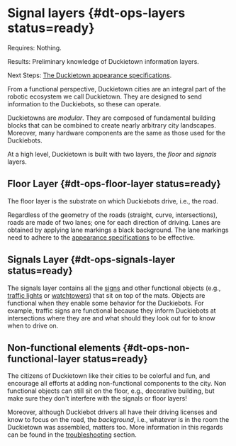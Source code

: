 # Signal layers {#dt-ops-layers status=ready}

<div class='requirements' markdown="1">

Requires: Nothing.

Results: Preliminary knowledge of Duckietown information layers.

Next Steps: [The Duckietown appearance specifications](#dt-ops-appearance-specifications).

</div>

From a functional perspective, Duckietown cities are an integral part of the robotic ecosystem we call Duckietown. They are designed to send information to the Duckiebots, so these can operate.

Duckietowns are *modular*. They are composed of fundamental building blocks that can be combined to create nearly arbitrary city landscapes. Moreover, many hardware components are the same as those used for the Duckiebots.

At a high level, Duckietown is built with two layers, the *floor* and *signals* layers.

## Floor Layer {#dt-ops-floor-layer status=ready}

The floor layer is the substrate on which Duckiebots drive, i.e., the road.

Regardless of the geometry of the roads (straight, curve, intersections), roads are made of two lanes; one for each direction of driving. Lanes are obtained by applying lane markings a black background. The lane markings need to adhere to the [appearance specifications](#dt-ops-appearance-specifications) to be effective.

## Signals Layer {#dt-ops-signals-layer status=ready}

The signals layer contains all the [signs](#dt-ops-city-traffic-signs) and other functional objects (e.g., [traffic lights](#traffic-light-assembly) or [watchtowers](#part:dt-ops-watchtowers)) that sit on top of the mats. Objects are functional when they enable some behavior for the Duckiebots. For example, traffic signs are functional because they inform Duckiebots at intersections where they are and what should they look out for to know when to drive on.

## Non-functional elements {#dt-ops-non-functional-layer status=ready}

The citizens of Duckietown like their cities to be colorful and fun, and encourage all efforts at adding non-functional components to the city. Non functional objects can still sit on the floor, e.g., decorative building, but make sure they don't interfere with the signals or floor layers!

Moreover, although Duckiebot drivers all have their driving licenses and know to focus on the road, the _background_, i.e., whatever is in the room the Duckietown was assembled, matters too. More information in this regards can be found in the [troubleshooting](#part:dt-ops-troubleshooting) section.

<!--

Note: the visual appearance of the area where the Duckietown is created is variable. If you discover that this appearance is causing negative performance, a "wall" of blank tiles constructed vertically can be used to reduce visual clutter.

-->
